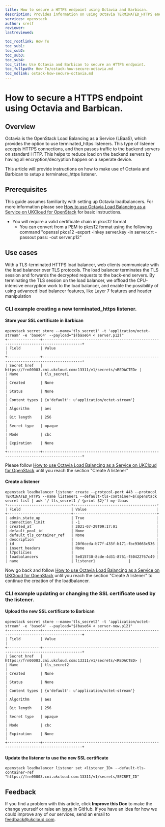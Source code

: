 ```yaml
---
title: How to secure a HTTPS endpoint using Octavia and Barbican.
description: Provides information on using Octavia TERMINATED_HTTPS endpoint type.
services: openstack
author: srelf
reviewer: 
lastreviewed: 

toc_rootlink: How To
toc_sub1:
toc_sub2:
toc_sub3:
toc_sub4:
toc_title: Use Octavia and Barbican to secure an HTTPS endpoint.
toc_fullpath: How To/ostack-how-secure-octavia.md
toc_mdlink: ostack-how-secure-octavia.md
---
```


#  How to secure a HTTPS endpoint using Octavia and Barbican.

## Overview

Octavia is the OpenStack Load Balancing as a Service (LBaaS), which provides the option to use terminated_https listeners. This type of listener accepts HTTPS connections, and then passes traffic to the backend servers on standard HTTP. This helps to reduce load on the backend servers by having all encryption/decryption happen on a seperate device.

This article will provide instructions on how to make use of Octavia and Barbican to setup a terminated_https listener.


## Prerequisites

This guide assumes familiarity with setting up Octavia loadbalancers. For more information please see [How to use Octavia Load Balancing as a Service on UKCloud for OpenStack](https://docs.ukcloud.com/articles/openstack/ostack-how-use-octavia.html) for basic instructions.

- You will require a valid certificate chain in pkcs12 format
    - You can convert from a PEM to pkcs12 format using the following command "openssl pkcs12 -export -inkey server.key -in server.crt -passout pass: -out server.p12"

## Use cases

With a TLS-terminated HTTPS load balancer, web clients communicate with the load balancer over TLS protocols. The load balancer terminates the TLS session and forwards the decrypted requests to the back-end servers. By terminating the TLS session on the load balancer, we offload the CPU-intensive encryption work to the load balancer, and enable the possibility of using advanced load balancer features, like Layer 7 features and header manipulation

### CLI example creating a new terminated_https listener.

#### Store your SSL certificate in Barbican

```none
openstack secret store --name='tls_secret1' -t 'application/octet-stream' -e 'base64' --payload="$(base64 < server.p12)"
+---------------+----------------------------------------------------------------------------------------+
| Field         | Value                                                                                  |
+---------------+----------------------------------------------------------------------------------------+
| Secret href   | https://frn00003.cni.ukcloud.com:13311/v1/secrets/<REDACTED> |
| Name          | tls_secret1                                                                            |
| Created       | None                                                                                   |
| Status        | None                                                                                   |
| Content types | {u'default': u'application/octet-stream'}                                              |
| Algorithm     | aes                                                                                    |
| Bit length    | 256                                                                                    |
| Secret type   | opaque                                                                                 |
| Mode          | cbc                                                                                    |
| Expiration    | None                                                                                   |
+---------------+----------------------------------------------------------------------------------------+
```

Please follow [How to use Octavia Load Balancing as a Service on UKCloud for OpenStack](https://docs.ukcloud.com/articles/openstack/ostack-how-use-octavia.html) until you reach the section "Create A listener"

#### Create a listener

```none
openstack loadbalancer listener create --protocol-port 443 --protocol TERMINATED_HTTPS --name listener1 --default-tls-container=$(openstack secret list | awk '/ tls_secret1 / {print $2}') my-lbaas
+-----------------------------+--------------------------------------+
| Field                       | Value                                |
+-----------------------------+--------------------------------------+
| admin_state_up              | True                                 |
| connection_limit            | -1                                   |
| created_at                  | 2021-07-29T09:17:01                  |
| default_pool_id             | None                                 |
| default_tls_container_ref   | None                                 |
| description                 |                                      |
| id                          | 20f6ceda-b77f-433f-b171-fbc93668c536 |
| insert_headers              | None                                 |
| l7policies                  |                                      |
| loadbalancers               | 5e815730-8cde-4d31-8761-f50422767c49 |
| name                        | listener1               |
```

Now go back and follow [How to use Octavia Load Balancing as a Service on UKCloud for OpenStack](https://docs.ukcloud.com/articles/openstack/ostack-how-use-octavia.html) until you reach the section "Create A listener" to continue the creation of the loadbalancer.

### CLI example updating or changing the SSL certificate used by the listener.

#### Upload the new SSL certificate to Barbican

```none
openstack secret store --name='tls_secret2' -t 'application/octet-stream' -e 'base64' --payload="$(base64 < server-new.p12)"
+---------------+----------------------------------------------------------------------------------------+
| Field         | Value                                                                                  |
+---------------+----------------------------------------------------------------------------------------+
| Secret href   | https://frn00003.cni.ukcloud.com:13311/v1/secrets/<REDACTED> |
| Name          | tls_secret2                                                                         |
| Created       | None                                                                                   |
| Status        | None                                                                                   |
| Content types | {u'default': u'application/octet-stream'}                                              |
| Algorithm     | aes                                                                                    |
| Bit length    | 256                                                                                    |
| Secret type   | opaque                                                                                 |
| Mode          | cbc                                                                                    |
| Expiration    | None                                                                                   |
+---------------+----------------------------------------------------------------------------------------+
```

#### Update the listener to use the new SSL certificate
```none
openstack loadbalancer listener set <listener_ID> --default-tls-container-ref "https://frn00003.cni.ukcloud.com:13311/v1/secrets/SECRET_ID"
```

## Feedback

If you find a problem with this article, click **Improve this Doc** to make the change yourself or raise an [issue](https://github.com/UKCloud/documentation/issues) in GitHub. If you have an idea for how we could improve any of our services, send an email to <feedback@ukcloud.com>.
